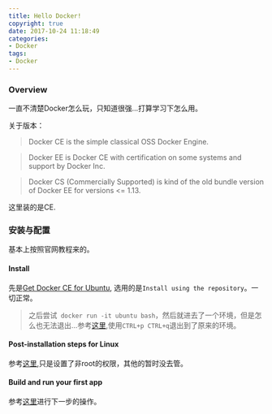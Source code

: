 ```yaml
---
title: Hello Docker!
copyright: true
date: 2017-10-24 11:18:49
categories:
- Docker
tags:
- Docker
---
```


### Overview

一直不清楚Docker怎么玩，只知道很强...打算学习下怎么用。

关于版本：
>Docker CE is the simple classical OSS Docker Engine.

> Docker EE is Docker CE with certification on some systems and support by Docker Inc.

> Docker CS (Commercially Supported) is kind of the old bundle version of Docker EE for versions <= 1.13.

这里装的是CE.

### 安装与配置

基本上按照官网教程来的。

#### Install

先是[Get Docker CE for Ubuntu](https://docs.docker.com/engine/installation/linux/docker-ce/ubuntu/), 选用的是`Install using the repository`。一切正常。

>之后尝试` docker run -it ubuntu bash`，然后就进去了一个环境，但是怎么也无法退出...参考[这里](https://forums.docker.com/t/container-stops-upon-exit-from-the-terminal/1267/2),使用`CTRL+p CTRL+q`退出到了原来的环境。


#### Post-installation steps for Linux

参考[这里](https://docs.docker.com/engine/installation/linux/linux-postinstall/#manage-docker-as-a-non-root-user),只是设置了非root的权限，其他的暂时没去管。


#### Build and run your first app

参考[这里](https://docs.docker.com/get-started/)进行下一步的操作。






